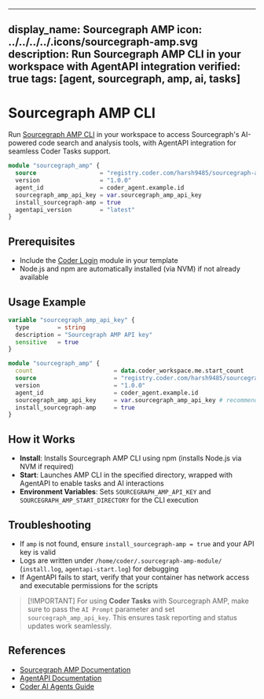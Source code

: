 ---

display\_name: Sourcegraph AMP
icon: ../../../../.icons/sourcegraph-amp.svg
description: Run Sourcegraph AMP CLI in your workspace with AgentAPI integration
verified: true
tags: \[agent, sourcegraph, amp, ai, tasks]
-------------------------------------------

# Sourcegraph AMP CLI

Run [Sourcegraph AMP CLI](https://sourcegraph.com/amp) in your workspace to access Sourcegraph's AI-powered code search and analysis tools, with AgentAPI integration for seamless Coder Tasks support.

```tf
module "sourcegraph_amp" {
  source                  = "registry.coder.com/harsh9485/sourcegraph-amp/coder"
  version                 = "1.0.0"
  agent_id                = coder_agent.example.id
  sourcegraph_amp_api_key = var.sourcegraph_amp_api_key
  install_sourcegraph-amp = true
  agentapi_version        = "latest"
}
```

## Prerequisites

* Include the [Coder Login](https://registry.coder.com/modules/coder-login/coder) module in your template
* Node.js and npm are automatically installed (via NVM) if not already available

## Usage Example

```tf
variable "sourcegraph_amp_api_key" {
  type        = string
  description = "Sourcegraph AMP API key"
  sensitive   = true
}

module "sourcegraph_amp" {
  count                       = data.coder_workspace.me.start_count
  source                      = "registry.coder.com/harsh9485/sourcegraph-amp/coder"
  version                     = "1.0.0"
  agent_id                    = coder_agent.example.id
  sourcegraph_amp_api_key     = var.sourcegraph_amp_api_key # recommended for authenticated usage
  install_sourcegraph-amp     = true
}
```

## How it Works

* **Install**: Installs Sourcegraph AMP CLI using npm (installs Node.js via NVM if required)
* **Start**: Launches AMP CLI in the specified directory, wrapped with AgentAPI to enable tasks and AI interactions
* **Environment Variables**: Sets `SOURCEGRAPH_AMP_API_KEY` and `SOURCEGRAPH_AMP_START_DIRECTORY` for the CLI execution

## Troubleshooting

* If `amp` is not found, ensure `install_sourcegraph-amp = true` and your API key is valid
* Logs are written under `/home/coder/.sourcegraph-amp-module/` (`install.log`, `agentapi-start.log`) for debugging
* If AgentAPI fails to start, verify that your container has network access and executable permissions for the scripts

> \[!IMPORTANT]
> For using **Coder Tasks** with Sourcegraph AMP, make sure to pass the `AI Prompt` parameter and set `sourcegraph_amp_api_key`.
> This ensures task reporting and status updates work seamlessly.

## References

* [Sourcegraph AMP Documentation](https://sourcegraph.com/amp)
* [AgentAPI Documentation](https://github.com/coder/agentapi)
* [Coder AI Agents Guide](https://coder.com/docs/tutorials/ai-agents)
